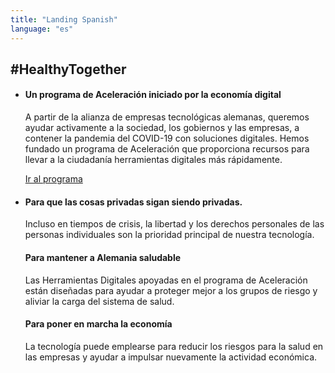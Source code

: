 ```yaml
---
title: "Landing Spanish"
language: "es"
---
```

## #HealthyTogether

* #### Un programa de Aceleración iniciado por la economía digital

  A partir de la alianza de empresas tecnológicas alemanas, queremos ayudar activamente a la sociedad, los gobiernos y las empresas, a contener la pandemia del COVID-19 con soluciones digitales. Hemos fundado un programa de Aceleración que proporciona recursos para llevar a la ciudadanía herramientas digitales más rápidamente.

  [Ir al programa](/es/program)

* #### Para que las cosas privadas sigan siendo privadas.

  Incluso en tiempos de crisis, la libertad y los derechos personales de las personas individuales son la prioridad principal de nuestra tecnología.

  #### Para mantener a Alemania saludable

  Las Herramientas Digitales apoyadas en el programa de Aceleración están diseñadas para ayudar a proteger mejor a los grupos de riesgo y aliviar la carga del sistema de salud.

  #### Para poner en marcha la economía

  La tecnología puede emplearse para reducir los riesgos para la salud en las empresas y ayudar a impulsar nuevamente la actividad económica.

